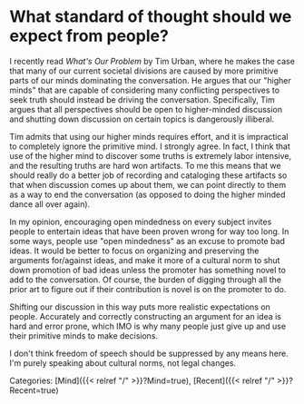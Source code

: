 # What standard of thought should we expect from people?

I recently read *What's Our Problem* by Tim Urban, where he makes the case that
many of our current societal divisions are caused by more primitive parts of our
minds dominating the conversation.
He argues that our "higher minds" that are capable of considering many
conflicting perspectives to seek truth should instead be driving the
conversation.
Specifically, Tim argues that all perspectives should be open to higher-minded
discussion and shutting down discussion on certain topics is dangerously
illiberal.

Tim admits that using our higher minds requires effort, and it is impractical to
completely ignore the primitive mind.
I strongly agree.
In fact, I think that use of the higher mind to discover some truths is
extremely labor intensive, and the resulting truths are hard won artifacts.
To me this means that we should really do a better job of recording and
cataloging these artifacts so that when discussion comes up about them, we can
point directly to them as a way to end the conversation (as opposed to doing the
higher minded dance all over again).

In my opinion, encouraging open mindedness on every subject invites people to
entertain ideas that have been proven wrong for way too long.
In some ways, people use "open mindedness" as an excuse to promote bad ideas.
It would be better to focus on organizing and preserving the arguments
for/against ideas, and make it more of a cultural norm to shut down promotion of
bad ideas unless the promoter has something novel to add to the conversation.
Of course, the burden of digging through all the prior art to figure out if
their contribution is novel is on the promoter to do.

Shifting our discussion in this way puts more realistic expectations on people.
Accurately and correctly constructing an argument for an idea is hard and error
prone, which IMO is why many people just give up and use their primitive minds
to make decisions.

I don't think freedom of speech should be suppressed by any means here.
I'm purely speaking about cultural norms, not legal changes.

Categories: [Mind]({{< relref "/" >}}?Mind=true),
[Recent]({{< relref "/" >}}?Recent=true)